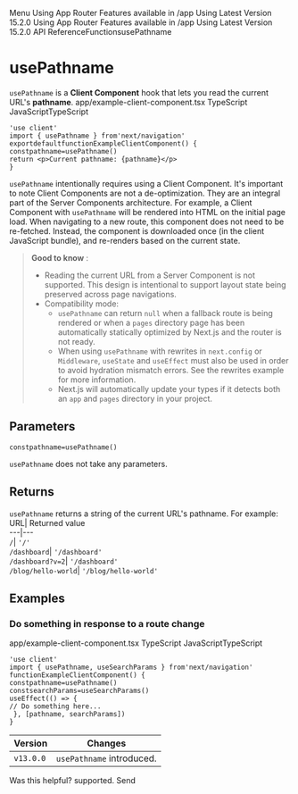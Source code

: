 Menu
Using App Router
Features available in /app
Using Latest Version
15.2.0
Using App Router
Features available in /app
Using Latest Version
15.2.0
API ReferenceFunctionsusePathname
# usePathname
`usePathname` is a **Client Component** hook that lets you read the current URL's **pathname**.
app/example-client-component.tsx
TypeScript
JavaScriptTypeScript
```
'use client'
import { usePathname } from'next/navigation'
exportdefaultfunctionExampleClientComponent() {
constpathname=usePathname()
return <p>Current pathname: {pathname}</p>
}
```

`usePathname` intentionally requires using a Client Component. It's important to note Client Components are not a de-optimization. They are an integral part of the Server Components architecture.
For example, a Client Component with `usePathname` will be rendered into HTML on the initial page load. When navigating to a new route, this component does not need to be re-fetched. Instead, the component is downloaded once (in the client JavaScript bundle), and re-renders based on the current state.
> **Good to know** :
>   * Reading the current URL from a Server Component is not supported. This design is intentional to support layout state being preserved across page navigations.
>   * Compatibility mode: 
>     * `usePathname` can return `null` when a fallback route is being rendered or when a `pages` directory page has been automatically statically optimized by Next.js and the router is not ready.
>     * When using `usePathname` with rewrites in `next.config` or `Middleware`, `useState` and `useEffect` must also be used in order to avoid hydration mismatch errors. See the rewrites example for more information.
>     * Next.js will automatically update your types if it detects both an `app` and `pages` directory in your project.
> 

## Parameters
```
constpathname=usePathname()
```

`usePathname` does not take any parameters.
## Returns
`usePathname` returns a string of the current URL's pathname. For example:
URL| Returned value  
---|---  
`/`| `'/'`  
`/dashboard`| `'/dashboard'`  
`/dashboard?v=2`| `'/dashboard'`  
`/blog/hello-world`| `'/blog/hello-world'`  
## Examples
### Do something in response to a route change
app/example-client-component.tsx
TypeScript
JavaScriptTypeScript
```
'use client'
import { usePathname, useSearchParams } from'next/navigation'
functionExampleClientComponent() {
constpathname=usePathname()
constsearchParams=useSearchParams()
useEffect(() => {
// Do something here...
 }, [pathname, searchParams])
}
```

Version| Changes  
---|---  
`v13.0.0`| `usePathname` introduced.  
Was this helpful?
supported.
Send
